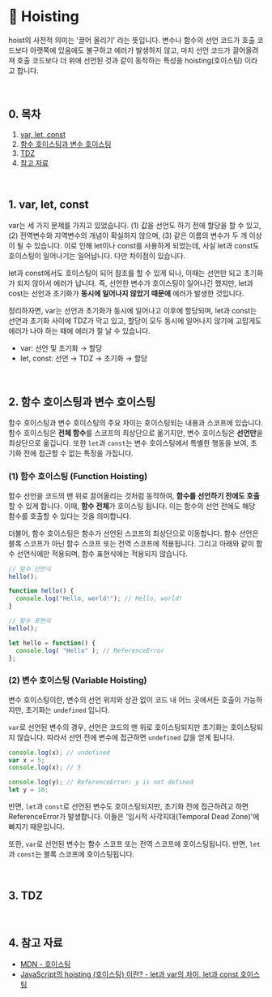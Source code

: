 # 📒 Hoisting

hoist의 사전적 의미는 '끌어 올리기' 라는 뜻입니다. 변수나 함수의 선언 코드가 호출 코드보다 아랫쪽에 있음에도 불구하고 에러가 발생하지 않고, 마치 선언 코드가 끌어올려져 호출 코드보다 더 위에 선언된 것과 같이 동작하는 특성을 hoisting(호이스팅) 이라고 합니다.

<br/>

## 0. 목차

<!-- no toc -->
1. [var, let, const](#1-var-let-const)
2. [함수 호이스팅과 변수 호이스팅](#2-함수-호이스팅과-변수-호이스팅)
3. [TDZ](#3-tdz)
4. [참고 자료](#4-참고-자료)

<br/>

## 1. var, let, const

var는 세 가지 문제를 가지고 있었습니다. (1) 값을 선언도 하기 전에 할당을 할 수 있고, (2) 전역변수와 지역변수의 개념이 확실하지 않으며, (3) 같은 이름의 변수가 두 개 이상이 될 수 있습니다. 이로 인해 let이나 const를 사용하게 되었는데, 사실 let과 const도 호이스팅이 일어나기는 일어납니다. 다만 차이점이 있습니다.

let과 const에서도 호이스팅이 되어 참조를 할 수 있게 되나, 이때는 선언만 되고 초기화가 되지 않아서 에러가 납니다. 즉, 선언한 변수가 호이스팅이 일어나긴 했지만, let과 cost는 선언과 초기화가 **동시에 일어나지 않았기 때문에** 에러가 발생한 것입니다.

정리하자면, var는 선언과 초기화가 동시에 일어나고 이후에 할당되며, let과 const는 선언과 초기화 사이에 TDZ가 막고 있고, 할당이 모두 동시에 일어나지 않기에 고맙게도 에러가 나야 하는 때에 에러가 잘 날 수 있습니다.

- var: 선언 및 초기화 → 할당
- let, const: 선언 → TDZ → 초기화 → 할당

<br/>

## 2. 함수 호이스팅과 변수 호이스팅

함수 호이스팅과 변수 호이스팅의 주요 차이는 호이스팅되는 내용과 스코프에 있습니다. 함수 호이스팅은 **전체 함수**를 스코프의 최상단으로 옮기지만, 변수 호이스팅은 **선언만**을 최상단으로 옮깁니다. 또한 `let`과 `const`는 변수 호이스팅에서 특별한 행동을 보여, 초기화 전에 접근할 수 없는 특징을 가집니다.

### (1) 함수 호이스팅 (Function Hoisting)

함수 선언을 코드의 맨 위로 끌어올리는 것처럼 동작하여, **함수를 선언하기 전에도 호출**할 수 있게 합니다. 이때, **함수 전체**가 호이스팅 됩니다. 이는 함수의 선언 전에도 해당 함수를 호출할 수 있다는 것을 의미합니다.

더불어, 함수 호이스팅은 함수가 선언된 스코프의 최상단으로 이동합니다. 함수 선언은 블록 스코프가 아닌 함수 스코프 또는 전역 스코프에 적용됩니다. 그리고 아래와 같이 함수 선언식에만 적용되며, 함수 표현식에는 적용되지 않습니다.

```javascript
// 함수 선언식
hello();

function hello() {
  console.log("Hello, world!"); // Hello, world!
}
```

```javascript
// 함수 표현식
hello();

let hello = function() {
  console.log( "Hello" ); // ReferenceError
};
```

### (2) 변수 호이스팅 (Variable Hoisting)

변수 호이스팅이란, 변수의 선언 위치와 상관 없이 코드 내 어느 곳에서든 호출이 가능하지만, 초기화는 `undefined` 입니다.

`var`로 선언된 변수의 경우, 선언은 코드의 맨 위로 호이스팅되지만 초기화는 호이스팅되지 않습니다. 따라서 선언 전에 변수에 접근하면 `undefined` 값을 얻게 됩니다.

```javascript
console.log(x); // undefined
var x = 5;
console.log(x); // 5

console.log(y); // ReferenceError: y is not defined
let y = 10;
```

반면, `let`과 `const`로 선언된 변수도 호이스팅되지만, 초기화 전에 접근하려고 하면 ReferenceError가 발생합니다. 이들은 '임시적 사각지대(Temporal Dead Zone)'에 빠지기 때문입니다.

또한, `var`로 선언된 변수는 함수 스코프 또는 전역 스코프에 호이스팅됩니다. 반면, `let`과 `const`는 블록 스코프에 호이스팅됩니다.

<br/>

## 3. TDZ

<br/>

## 4. 참고 자료

- [MDN - 호이스팅](https://developer.mozilla.org/ko/docs/Glossary/Hoisting)
- [JavaScript의 hoisting (호이스팅) 이란? - let과 var의 차이, let과 const 호이스팅](https://dev-ellachoi.tistory.com/1)
